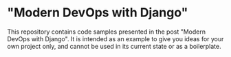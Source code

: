 # "Modern DevOps with Django"

This repository contains code samples presented in the post "Modern DevOps with Django". It is intended as an example to give you ideas for your own project only, and cannot be used in its current state or as a boilerplate.

